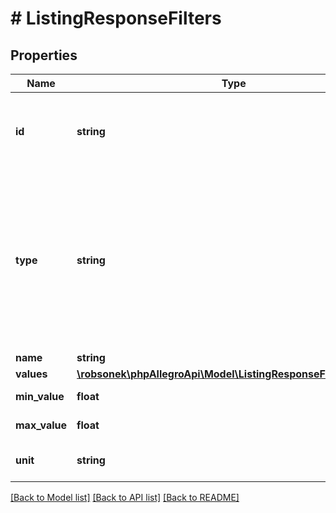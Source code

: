 # # ListingResponseFilters

## Properties

Name | Type | Description | Notes
------------ | ------------- | ------------- | -------------
**id** | **string** | Identifier of the filter. Should be used as query parameter key, optionally followed by idSuffix from parameter value (only for NUMERIC filters). | [optional]
**type** | **string** | The type of the filter:   - *MULTI* - multiple choice filter,  - *SINGLE* - single select (dropdown) filter,  - *NUMERIC* - range of numeric values (search offers with value matching this range),  - *NUMERIC_SINGLE* - single numeric value (search offers with given value matching the range defined in offer),  - *TEXT* - filter allowing user to input any text. | [optional]
**name** | **string** | Name of the filter. | [optional]
**values** | [**\robsonek\phpAllegroApi\Model\ListingResponseFiltersValues[]**](ListingResponseFiltersValues.md) | Available filter values. | [optional]
**min_value** | **float** | Minimum valid value for filters of type NUMERIC. | [optional]
**max_value** | **float** | Maximum valid value for filters of type NUMERIC. | [optional]
**unit** | **string** | Unit of the NUMERIC/NUMERIC_SINGLE filter. | [optional]

[[Back to Model list]](../../README.md#models) [[Back to API list]](../../README.md#endpoints) [[Back to README]](../../README.md)
